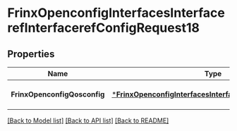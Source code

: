 # FrinxOpenconfigInterfacesInterfacerefInterfacerefConfigRequest18

## Properties
Name | Type | Description | Notes
------------ | ------------- | ------------- | -------------
**FrinxOpenconfigQosconfig** | [***FrinxOpenconfigInterfacesInterfacerefInterfacerefConfig**](frinx.openconfig.interfaces.interfaceref.interfaceref.Config.md) |  | [optional] [default to null]

[[Back to Model list]](../README.md#documentation-for-models) [[Back to API list]](../README.md#documentation-for-api-endpoints) [[Back to README]](../README.md)


